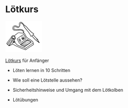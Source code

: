 # Lötkurs
![loet](https://github.com/frankyhub/png/blob/master/loet.png)

[Lötkurs](https://github.com/frankyhub/Loetkurs/blob/master/L%C3%B6tkurs.pdf) für Anfänger 

- Löten lernen in 10 Schritten

- Wie soll eine Lötstelle aussehen?

- Sicherheitshinweise und Umgang mit dem Lötkolben

- Lötübungen



